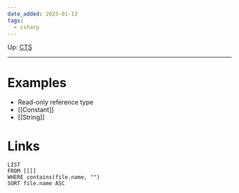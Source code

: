 ```yaml
---
date_added: 2025-01-13
tags:
  - csharp
---
```

Up: [CTS](CTS.md)
___
# Examples
 - Read-only reference type
 - [[Constant]]
 - [[String]]
# Links
```dataview
LIST
FROM [[]]
WHERE contains(file.name, "")
SORT file.name ASC
```

